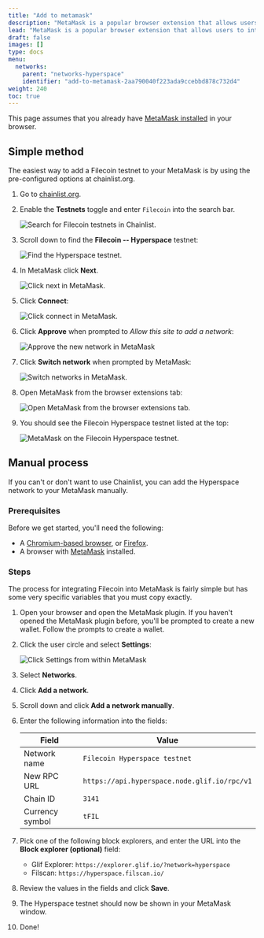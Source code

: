 ```yaml
---
title: "Add to metamask"
description: "MetaMask is a popular browser extension that allows users to interact with blockchain applications. This guide shows you how to integrate FIL into MetaMask using the Hyperspace testnet."
lead: "MetaMask is a popular browser extension that allows users to interact with blockchain applications. This guide shows you how to integrate FIL into MetaMask using the Hyperspace testnet."
draft: false
images: []
type: docs
menu:
  networks:
    parent: "networks-hyperspace"
    identifier: "add-to-metamask-2aa790040f223ada9ccebbd878c732d4"
weight: 240
toc: true
---
```


This page assumes that you already have [MetaMask installed](https://metamask.io/) in your browser.

## Simple method

The easiest way to add a Filecoin testnet to your MetaMask is by using the pre-configured options at chainlist.org.

1. Go to [chainlist.org](https://chainlist.org/).
1. Enable the **Testnets** toggle and enter `Filecoin` into the search bar.

    ![Search for Filecoin testnets in Chainlist.](chainlist-search-for-filecoin-testnets.png)

1. Scroll down to find the **Filecoin -- Hyperspace** testnet:

    ![Find the Hyperspace testnet.](chainlist-select-hyperspace.png)

1. In MetaMask click **Next**.

    ![Click next in MetaMask.](chainlist-connect-with-metamask.png)

1. Click **Connect**:

    ![Click connect in MetaMask.](chainlist-click-connect-in-metamask.png)

1. Click **Approve** when prompted to _Allow this site to add a network_:

    ![Approve the new network in MetaMask](chainlist-approve-new-network.png)

1. Click **Switch network** when prompted by MetaMask:

    ![Switch networks in MetaMask.](chainlist-switch-network.png)

1. Open MetaMask from the browser extensions tab:

    ![Open MetaMask from the browser extensions tab.](chainlist-open-metamask.png)

1. You should see the Filecoin Hyperspace testnet listed at the top:

    ![MetaMask on the Filecoin Hyperspace testnet.](chainlist-hyperspace-added.png)

## Manual process

If you can't or don't want to use Chainlist, you can add the Hyperspace network to your MetaMask manually.

### Prerequisites

Before we get started, you'll need the following:

- A [Chromium-based browser](https://en.wikipedia.org/wiki/Chromium_web_browser#Browsers_based_on_Chromium), or [Firefox](https://www.mozilla.org/en-CA/firefox/products/).
- A browser with [MetaMask](https://metamask.io/) installed.

### Steps

The process for integrating Filecoin into MetaMask is fairly simple but has some very specific variables that you must copy exactly.

1. Open your browser and open the MetaMask plugin. If you haven't opened the MetaMask plugin before, you'll be prompted to create a new wallet. Follow the prompts to create a wallet.
2. Click the user circle and select **Settings**:

    ![Click Settings from within MetaMask](manual-show-settings.jpg)

3. Select **Networks**.
4. Click **Add a network**.
5. Scroll down and click **Add a network manually**.
6. Enter the following information into the fields:

    | Field | Value |
    | --- | --- |
    | Network name | `Filecoin Hyperspace testnet` |
    | New RPC URL | `https://api.hyperspace.node.glif.io/rpc/v1` |
    | Chain ID | `3141` |
    | Currency symbol | `tFIL` |

7. Pick one of the following block explorers, and enter the URL into the **Block explorer (optional)** field:

    - Glif Explorer: `https://explorer.glif.io/?network=hyperspace`
    - Filscan: `https://hyperspace.filscan.io/`

8. Review the values in the fields and click **Save**.
9.  The Hyperspace testnet should now be shown in your MetaMask window.
10. Done!
